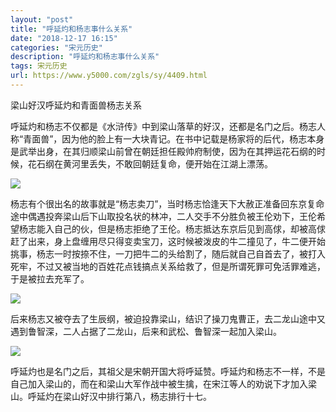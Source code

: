 ```yaml
---
layout: "post"
title: "呼延灼和杨志事什么关系"
date: "2018-12-17 16:15"
categories: "宋元历史"
description: "呼延灼和杨志事什么关系"
tags: 宋元历史
url: https://www.y5000.com/zgls/sy/4409.html
---
```






梁山好汉呼延灼和青面兽杨志关系

呼延灼和杨志不仅都是《水浒传》中到梁山落草的好汉，还都是名门之后。杨志人称“青面兽”，因为他的脸上有一大块青记。在书中记载是杨家将的后代，杨志本身是武举出身，在其归顺梁山前曾在朝廷担任殿帅府制使，因为在其押运花石纲的时候，花石纲在黄河里丢失，不敢回朝廷复命，便开始在江湖上漂荡。

![](https://img.y5000.com/uploads/allimg/161102/13550320G-0.jpg)

杨志有个很出名的故事就是“杨志卖刀”，当时杨志恰逢天下大赦正准备回东京复命途中偶遇投奔梁山后下山取投名状的林冲，二人交手不分胜负被王伦劝下，王伦希望杨志能入自己的伙，但是杨志拒绝了王伦。杨志抵达东京后见到高俅，却被高俅赶了出来，身上盘缠用尽只得变卖宝刀，这时候被泼皮的牛二撞见了，牛二便开始挑事，杨志一时按捺不住，一刀把牛二的头给割了，随后就自己自首去了，被打入死牢，不过又被当地的百姓花点钱搞点关系给救了，但是所谓死罪可免活罪难逃，于是被拉去充军了。

![](https://img.y5000.com/uploads/allimg/161102/13550364Y-1.jpg)

后来杨志又被夺去了生辰纲，被迫投靠梁山，结识了操刀鬼曹正，去二龙山途中又遇到鲁智深，二人占据了二龙山，后来和武松、鲁智深一起加入梁山。

![](https://img.y5000.com/uploads/allimg/161102/8-16110213534a31.jpg)

呼延灼也是名门之后，其祖父是宋朝开国大将呼延赞。呼延灼和杨志不一样，不是自己加入梁山的，而在和梁山大军作战中被生擒，在宋江等人的劝说下才加入梁山。呼延灼在梁山好汉中排行第八，杨志排行十七。
